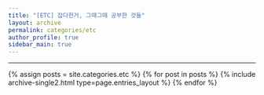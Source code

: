 ```yaml
---
title: "[ETC] 잡다한거, 그때그때 공부한 것들"
layout: archive
permalink: categories/etc
author_profile: true
sidebar_main: true
---
```



<!-- 공백이 포함되어 있는 카테고리 이름의 경우 site.categories['a b c'] 이런식으로! -->

***



{% assign posts = site.categories.etc %}
{% for post in posts %} {% include archive-single2.html type=page.entries_layout %} {% endfor %}